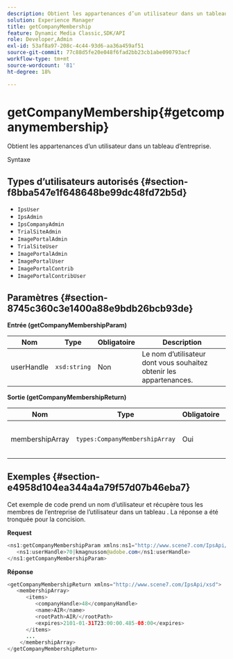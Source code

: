 ```yaml
---
description: Obtient les appartenances d’un utilisateur dans un tableau d’entreprise.
solution: Experience Manager
title: getCompanyMembership
feature: Dynamic Media Classic,SDK/API
role: Developer,Admin
exl-id: 53af8a97-208c-4c44-93d6-aa36a459af51
source-git-commit: 77c88d5fe20e048f6fad2bb23cb1abe090793acf
workflow-type: tm+mt
source-wordcount: '81'
ht-degree: 18%

---
```


# getCompanyMembership{#getcompanymembership}

Obtient les appartenances d’un utilisateur dans un tableau d’entreprise.

Syntaxe

## Types d’utilisateurs autorisés {#section-f8bba547e1f648648be99dc48fd72b5d}

* `IpsUser`
* `IpsAdmin`
* `IpsCompanyAdmin`
* `TrialSiteAdmin`
* `ImagePortalAdmin`
* `TrialSiteUser`
* `ImagePortalAdmin`
* `ImagePortalUser`
* `ImagePortalContrib`
* `ImagePortalContribUser`

## Paramètres {#section-8745c360c3e1400a88e9bdb26bcb93de}

**Entrée (getCompanyMembershipParam)**

| Nom | Type | Obligatoire | Description |
|---|---|---|---|
| userHandle | `xsd:string` | Non | Le nom d’utilisateur dont vous souhaitez obtenir les appartenances. |

**Sortie (getCompanyMembershipReturn)**

| Nom | Type | Obligatoire | Description |
|---|---|---|---|
| membershipArray | `types:CompanyMembershipArray` | Oui | Tableau des appartenances aux entreprises. |

## Exemples {#section-e4958d104ea344a4a79f57d07b46eba7}

Cet exemple de code prend un nom d’utilisateur et récupère tous les membres de l’entreprise de l’utilisateur dans un tableau . La réponse a été tronquée pour la concision.

**Request**

```java
<ns1:getCompanyMembershipParam xmlns:ns1="http://www.scene7.com/IpsApi/xsd">
   <ns1:userHandle>70|kmagnusson@adobe.com</ns1:userHandle>
</ns1:getCompanyMembershipParam>
```

**Réponse**

```java
<getCompanyMembershipReturn xmlns="http://www.scene7.com/IpsApi/xsd">
   <membershipArray>
      <items>
         <companyHandle>48</companyHandle>
         <name>AIR</name>
         <rootPath>AIR/</rootPath>
         <expires>2101-01-31T23:00:00.485-08:00</expires>
      </items>
      ...
    </membershipArray>
</getCompanyMembershipReturn>
```
